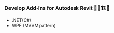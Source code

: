 <!--
**MyN1ckName/MyN1ckName** is a ✨ _special_ ✨ repository because its `README.md` (this file) appears on your GitHub profile.

Here are some ideas to get you started:

- 🔭 I’m currently working on ...
- 🌱 I’m currently learning ...
- 👯 I’m looking to collaborate on ...
- 🤔 I’m looking for help with ...
- 💬 Ask me about ...
- 📫 How to reach me: ...
- 😄 Pronouns: ...
- ⚡ Fun fact: ...
-->
### Develop Add-Ins for Autodesk Revit :woman_factory_worker::building_construction::construction_worker:
* .NET(C#)
* WPF (MVVM pattern)
